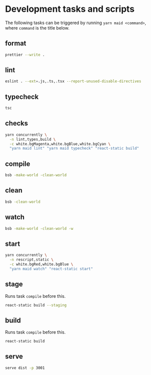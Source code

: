 # Development tasks and scripts

The following tasks can be triggered by running `yarn maid <command>`, where `command` is the title below.

## format

```sh
prettier --write .
```

## lint

```sh
eslint . --ext=.js,.ts,.tsx --report-unused-disable-directives
```

## typecheck

```sh
tsc
```

## checks

```sh
yarn concurrently \
  -n lint,types,build \
  -c white.bgMagenta,white.bgBlue,white.bgCyan \
  "yarn maid lint" "yarn maid typecheck" "react-static build"
```

## compile

```sh
bsb -make-world -clean-world
```

## clean

```sh
bsb -clean-world
```

## watch

```sh
bsb -make-world -clean-world -w
```

## start

```sh
yarn concurrently \
  -n rescript,static \
  -c white.bgRed,white.bgBlue \
  "yarn maid watch" "react-static start"
```

## stage

Runs task `compile` before this.

```sh
react-static build --staging
```

## build

Runs task `compile` before this.

```sh
react-static build
```

## serve

```sh
serve dist -p 3001
```
